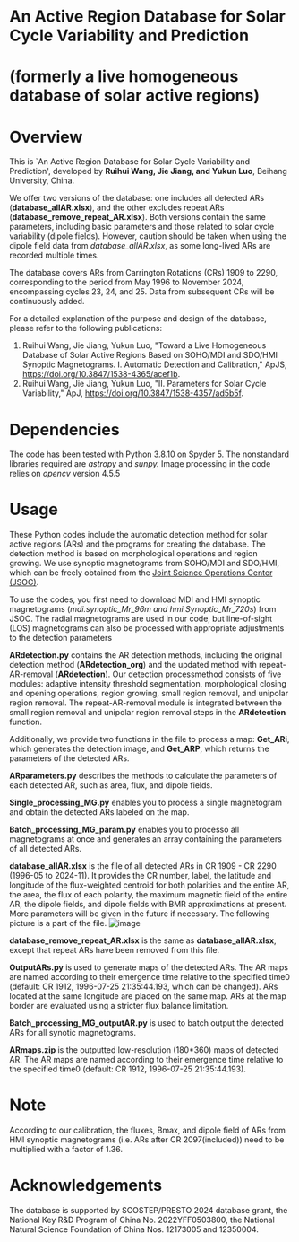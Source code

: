 # An Active Region Database for Solar Cycle Variability and Prediction 
# (formerly a live homogeneous database of solar active regions)

# Overview
This is `An Active Region Database for Solar Cycle Variability and Prediction', developed by **Ruihui Wang, Jie Jiang, and Yukun Luo**, Beihang University, China. 

We offer two versions of the database: one includes all detected ARs (**database_allAR.xlsx**), and the other excludes repeat ARs (**database_remove_repeat_AR.xlsx**). Both versions contain the same parameters, including basic parameters and those related to solar cycle variability (dipole fields). However, caution should be taken when using the dipole field data from _database_allAR.xlsx_, as some long-lived ARs are recorded multiple times.

The database covers ARs from Carrington Rotations (CRs) 1909 to 2290, corresponding to the period from May 1996 to November 2024, encompassing cycles 23, 24, and 25. Data from subsequent CRs will be continuously added.

For a detailed explanation of the purpose and design of the database, please refer to the following publications:

1. Ruihui Wang, Jie Jiang, Yukun Luo, "Toward a Live Homogeneous Database of Solar Active Regions Based on SOHO/MDI and SDO/HMI Synoptic Magnetograms. I. Automatic Detection and Calibration," ApJS, https://doi.org/10.3847/1538-4365/acef1b.
2. Ruihui Wang, Jie Jiang, Yukun Luo, "II. Parameters for Solar Cycle Variability," ApJ, https://doi.org/10.3847/1538-4357/ad5b5f.

# Dependencies
The code has been tested with Python 3.8.10 on Spyder 5. The nonstandard libraries required are _astropy_ and _sunpy._ Image processing in the code relies on _opencv_ version 4.5.5

# Usage
These Python codes include the automatic detection method for solar active regions (ARs) and the programs for creating the database. The detection method is based on morphological operations and region growing. We use synoptic magnetograms from SOHO/MDI and SDO/HMI, which can be freely obtained from the [Joint Science Operations Center (JSOC)](http://jsoc.stanford.edu/).

To use the codes, you first need to download MDI and HMI synoptic magnetograms (_mdi.synoptic_Mr_96m and hmi.Synoptic_Mr_720s_) from JSOC. The radial magnetograms are used in our code, but line-of-sight (LOS) magnetograms can also be processed with appropriate adjustments to the detection parameters


**ARdetection.py** contains the AR detection methods, including the original detection method (**ARdetection_org**) and the updated method with repeat-AR-removal (**ARdetection**). Our detection processmethod consists of five modules: adaptive intensity threshold segmentation, morphological closing and opening operations, region growing, small region removal, and unipolar region removal. The repeat-AR-removal module is integrated between the small region removal and unipolar region removal steps in the **ARdetection** function.

Additionally, we provide two functions in the file to process a map: **Get_ARi**, which generates the detection image, and **Get_ARP**, which returns the parameters of the detected ARs.

**ARparameters.py** describes the methods to calculate the parameters of each detected AR, such as area, flux, and dipole fields.

**Single_processing_MG.py** enables you to process a single magnetogram and obtain the detected ARs labeled on the map.

**Batch_processing_MG_param.py** enables you to processo all magnetograms at once and generates an array containing the parameters of all detected ARs.

**database_allAR.xlsx** is the file of all detected ARs in CR 1909 - CR 2290 (1996-05 to 2024-11). It provides the CR number, label, the latitude and longitude of the flux-weighted centroid for both polarities and the entire AR, the area, the flux of each polarity, the maximum magnetic field of the entire AR, the dipole fields, and dipole fields with BMR approximations at present. More parameters will be given in the future if necessary. The following picture is a part of the file.
![image](https://github.com/user-attachments/assets/a385010c-31e1-47e3-8e86-9b03d79478bd)

**database_remove_repeat_AR.xlsx** is the same as **database_allAR.xlsx**, except that repeat ARs have been removed from this file.

**OutputARs.py** is used to generate maps of the detected ARs. The AR maps are named according to their emergence time relative to the specified time0 (default: CR 1912, 1996-07-25 21:35:44.193, which can be changed). ARs located at the same longitude are placed on the same map. ARs at the map border are evaluated using a stricter flux balance limitation.

**Batch_processing_MG_outputAR.py** is used to batch output the detected ARs for all synotic magnetograms.

**ARmaps.zip** is the outputted low-resolution (180*360) maps of detected AR.  The AR maps are named according to their emergence time relative to the specified time0 (default: CR 1912, 1996-07-25 21:35:44.193). 

# Note
According to our calibration, the fluxes, Bmax, and dipole field of ARs from HMI synoptic magnetograms (i.e. ARs after CR 2097(included)) need to be multiplied with a factor of 1.36. 

# Acknowledgements
The database is supported by SCOSTEP/PRESTO 2024 database grant, the National Key R&D Program of China No. 2022YFF0503800, the National Natural Science Foundation of China Nos. 12173005 and 12350004.


